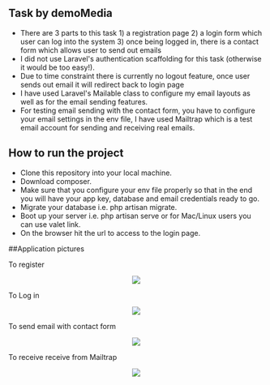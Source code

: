 ## Task by demoMedia

- There are 3 parts to this task 1) a registration page 2) a login form which user can log into the system 3) once being logged in, there is a contact form which allows user to send out emails
- I did not use Laravel's authentication scaffolding for this task (otherwise it would be too easy!).
- Due to time constraint there is currently no logout feature, once user sends out email it will redirect back to login page
- I have used Laravel's Mailable class to configure my email layouts as well as for the email sending features.
- For testing email sending with the contact form, you have to configure your email settings in the env file, I have used Mailtrap which is a test email account for sending and receiving real emails.

## How to run the project
- Clone this repository into your local machine.
- Download composer.
- Make sure that you configure your env file properly so that in the end you will have your app key, database and email credentials ready to go.
- Migrate your database i.e. php artisan migrate.
- Boot up your server i.e. php artisan serve or for Mac/Linux users you can use valet link.
- On the browser hit the url to access to the login page.  


##Application pictures

To register
<p align="center"><img src="https://image.ibb.co/e3Z6KG/demo_Media2.jpg"></p>

To Log in
<p align="center"><img src="https://image.ibb.co/bQ0kDb/demo_Media1.jpg"></p>

To send email with contact form
<p align="center"><img src="https://image.ibb.co/mTQrmw/demo_Media3.jpg"></p>

To receive receive from Mailtrap
<p align="center"><img src="https://image.ibb.co/c8TcRw/demo_Media4.jpg"></p>
